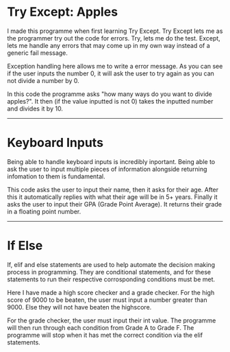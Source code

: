 # Try Except: Apples

I made this programme when first learning Try Except. Try Except lets me as the programmer try out the code for errors. Try, lets me do the test. Except, lets me handle any errors that may come up in my own way instead of a generic fail message.

Exception handling here allows me to write a error message. As you can see if the user inputs the number 0, it will ask the user to try again as you can not divide a number by 0.

In this code the programme asks "how many ways do you want to divide apples?". It then (if the value inputted is not 0) takes the inputted number and divides it by 10.

***
# Keyboard Inputs

Being able to handle keyboard inputs is incredibly inportant. Being able to ask the user to input multiple pieces of information alongside returning infomation to them is fundamental.

This code asks the user to input their name, then it asks for their age. After this it automatically replies with what their age will be in 5+ years. Finally it asks the user to input their GPA (Grade Point Average). It returns their grade in a floating point number.

***
# If Else

If, elif and else statements are used to help automate the decision making process in programming. They are conditional statements, and for these statements to run their respective corrosponding conditions must be met.

Here I have made a high score checker and a grade checker. For the high score of 9000 to be beaten, the user must input a number greater than 9000. Else they will not have beaten the highscore.

For the grade checker, the user must input their int value. The programme will then run through each condition from Grade A to Grade F. The programme will stop when it has met the correct condition via the elif statements.

